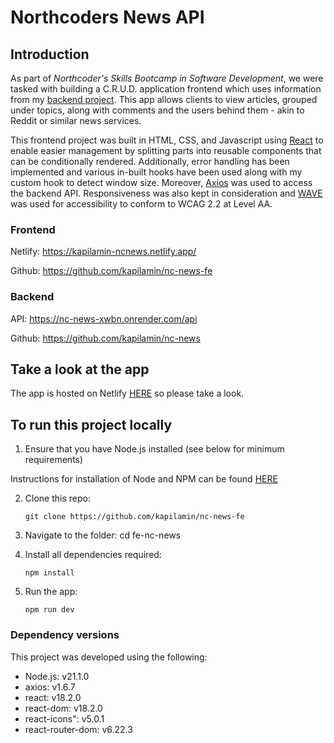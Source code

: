 # Northcoders News API

## Introduction

As part of *Northcoder's Skills Bootcamp in Software Development*, we were tasked with building a C.R.U.D. application frontend which uses information from my [backend project](https://github.com/kapilamin/nc-news). This app allows clients to view articles, grouped under topics, along with comments and the users behind them - akin to Reddit or similar news services.

This frontend project was built in HTML, CSS, and Javascript using [React](https://react.dev/) to enable easier management by splitting parts into reusable components that can be conditionally rendered. Additionally, error handling has been implemented and various in-built hooks have been used along with my custom hook to detect window size. Moreover, [Axios](https://axios-http.com/) was used to access the backend API. Responsiveness was also kept in consideration and [WAVE](https://wave.webaim.org/) was used for accessibility to conform to WCAG 2.2 at Level AA.

### Frontend
Netlify: https://kapilamin-ncnews.netlify.app/

Github:  https://github.com/kapilamin/nc-news-fe

### Backend
API:    https://nc-news-xwbn.onrender.com/api

Github: https://github.com/kapilamin/nc-news

## Take a look at the app

The app is hosted on Netlify [HERE](https://kapilamin-ncnews.netlify.app/) so please take a look.

## To run this project locally
1. Ensure that you have Node.js installed (see below for minimum requirements)

Instructions for installation of Node and NPM can be found [HERE](https://docs.npmjs.com/downloading-and-installing-node-js-and-npm)

2. Clone this repo:
    ```
    git clone https://github.com/kapilamin/nc-news-fe
    ```
3. Navigate to the folder: cd fe-nc-news

4. Install all dependencies required: 
    ```
    npm install
    ```
5. Run the app: 
    ```
    npm run dev
    ```

### Dependency versions
This project was developed using the following:

- Node.js: v21.1.0
- axios: v1.6.7
- react: v18.2.0
- react-dom: v18.2.0
- react-icons": v5.0.1
- react-router-dom: v6.22.3
